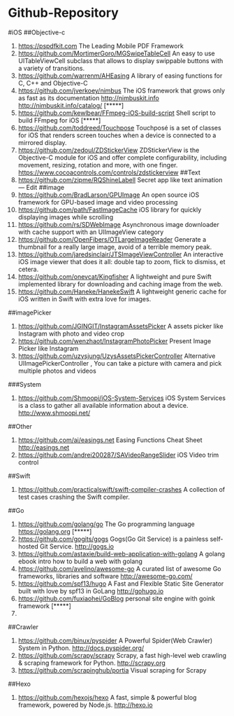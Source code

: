 # Github-Repository
#iOS
##Objective-c
1. <https://pspdfkit.com> The Leading Mobile PDF Framework
2. <https://github.com/MortimerGoro/MGSwipeTableCell> An easy to use UITableViewCell subclass that allows to display swippable buttons with a variety of transitions.
3. <https://github.com/warrenm/AHEasing> A library of easing functions for C, C++ and Objective-C
4. <https://github.com/jverkoey/nimbus> The iOS framework that grows only as fast as its documentation 
<http://nimbuskit.info> <http://nimbuskit.info/catalog/> [*****]
5. <https://github.com/kewlbear/FFmpeg-iOS-build-script> Shell script to build FFmpeg for iOS [*****]
6. <https://github.com/toddreed/Touchpose> Touchposé is a set of classes for iOS that renders screen touches when a device is connected to a mirrored display.
7. <https://github.com/zedoul/ZDStickerView> ZDStickerView is the Objective-C module for iOS and offer complete configurability, including movement, resizing, rotation and more, with one finger. 
https://www.cocoacontrols.com/controls/zdstickerview
##Text
1. <https://github.com/zipme/RQShineLabell> Secret app like text animation — Edit
##image
1. <https://github.com/BradLarson/GPUImage> An open source iOS framework for GPU-based image and video processing
2. <https://github.com/path/FastImageCache> iOS library for quickly displaying images while scrolling
3. <https://github.com/rs/SDWebImage> Asynchronous image downloader with cache support with an UIImageView category
4. <https://github.com/OpenFibers/OTLargeImageReader> Generate a thumbnail for a really large image, avoid of a terrible memory peak.
5. <https://github.com/jaredsinclair/JTSImageViewController> An interactive iOS image viewer that does it all: double tap to zoom, flick to dismiss, et cetera.
6. <https://github.com/onevcat/Kingfisher> A lightweight and pure Swift implemented library for downloading and caching image from the web.
7. <https://github.com/Haneke/HanekeSwift> A lightweight generic cache for iOS written in Swift with extra love for images.

##imagePicker
1. <https://github.com/JGINGIT/InstagramAssetsPicker> A assets picker like Instagram with photo and video crop
2. <https://github.com/wenzhaot/InstagramPhotoPicker> Present Image Picker like Instagram
3. <https://github.com/uzysjung/UzysAssetsPickerController> Alternative UIImagePickerController , You can take a picture with camera and pick multiple photos and videos


###System
1. <https://github.com/Shmoopi/iOS-System-Services> iOS System Services is a class to gather all available information about a device. 
<http://www.shmoopi.net/>

##Other
1. <https://github.com/ai/easings.net> Easing Functions Cheat Sheet 
<http://easings.net>
2. <https://github.com/andrei200287/SAVideoRangeSlider> iOS Video trim control 

##Swift
1. <https://github.com/practicalswift/swift-compiler-crashes> A collection of test cases crashing the Swift compiler.

##Go
1. <https://github.com/golang/go> The Go programming language <https://golang.org>  [*****]
2. <https://github.com/gogits/gogs> Gogs(Go Git Service) is a painless self-hosted Git Service. <http://gogs.io>
3. <https://github.com/astaxie/build-web-application-with-golang> A golang ebook intro how to build a web with golang
4. <https://github.com/avelino/awesome-go> A curated list of awesome Go frameworks, libraries and software <http://awesome-go.com/>
5. <https://github.com/spf13/hugo> A Fast and Flexible Static Site Generator built with love by spf13 in GoLang 
<http://gohugo.io>
6. <https://github.com/fuxiaohei/GoBlog> personal site engine with goink framework  [*****]
7. 

##Crawler
1. <https://github.com/binux/pyspider> A Powerful Spider(Web Crawler) System in Python. 
<http://docs.pyspider.org/>
2. <https://github.com/scrapy/scrapy> Scrapy, a fast high-level web crawling & scraping framework for Python. 
<http://scrapy.org>
3. <https://github.com/scrapinghub/portia> Visual scraping for Scrapy

##Hexo
1. <https://github.com/hexojs/hexo> A fast, simple & powerful blog framework, powered by Node.js. 
<http://hexo.io>
